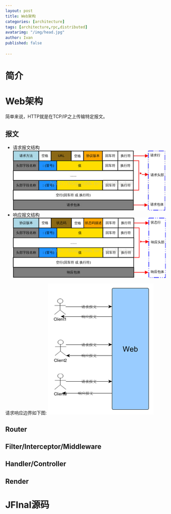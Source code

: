 ```yaml
---
layout: post
title: Web架构
categories: [architecture]
tags: [architecture,rpc,distributed]
avatarimg: "/img/head.jpg"
author: Ivan
published: false

---
```


# 简介
<!-- TODO 目的与内容 -->
# Web架构
简单来说，HTTP就是在TCP/IP之上传输特定报文。
## 报文
- 请求报文结构
![](/assets/architecture/webframework/01.jpg)
- 响应报文结构
![](/assets/architecture/webframework/02.jpg)

请求响应边界如下图:
![](/assets/architecture/webframework/03.png)

## Router
## Filter/Interceptor/Middleware
## Handler/Controller
## Render
# JFInal源码
